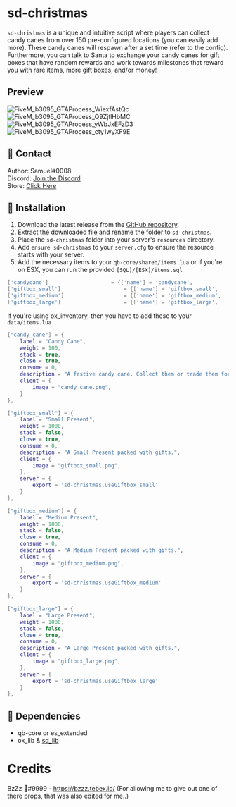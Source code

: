 # sd-christmas

`sd-christmas` is a unique and intuitive script where players can collect candy canes from over 150 pre-configured locations (you can easily add more). These candy canes will respawn after a set time (refer to the config). Furthermore, you can talk to Santa to exchange your candy canes for gift boxes that have random rewards and work towards milestones that reward you with rare items, more gift boxes, and/or money!

## Preview
![FiveM_b3095_GTAProcess_WiexfAstQc](https://github.com/user-attachments/assets/e42de29c-3931-4cb0-86d1-cb5c8ae3f054)
![FiveM_b3095_GTAProcess_Q9ZjtlHbMC](https://github.com/user-attachments/assets/45a60acd-5898-444e-b764-e78c3cb2cc69)
![FiveM_b3095_GTAProcess_yWbJxEFzD3](https://github.com/user-attachments/assets/ecf33002-9494-474a-8cdd-e7e69ea33b34)
![FiveM_b3095_GTAProcess_cty1wyXF9E](https://github.com/user-attachments/assets/091d9159-9689-4ee1-af4a-45ba2f45058a)

## 🔔 Contact

Author: Samuel#0008  
Discord: [Join the Discord](https://discord.gg/FzPehMQaBQ)  
Store: [Click Here](https://fivem.samueldev.shop)

## 💾 Installation

1. Download the latest release from the [GitHub repository](https://github.com/Samuels-Development/sd-christmas/releases).
2. Extract the downloaded file and rename the folder to `sd-christmas`.
3. Place the `sd-christmas` folder into your server's `resources` directory.
4. Add `ensure sd-christmas` to your `server.cfg` to ensure the resource starts with your server.
5. Add the necessary items to your `qb-core/shared/items.lua` or if you're on ESX, you can run the provided `[SQL]/[ESX]/items.sql`
```lua
['candycane'] 				 	 = {['name'] = 'candycane', 			  	    ['label'] = 'Candy Cane', 			    ['weight'] = 500, 		['type'] = 'item', 		['image'] = 'candycane.png', 			['unique'] = false, 	['useable'] = false, 	['shouldClose'] = true,	   ['combinable'] = nil,   ['description'] = 'A Candy Cane'},
['giftbox_small'] 				     = {['name'] = 'giftbox_small', 			  	  	['label'] = 'Small Present', 			    ['weight'] = 1000, 		['type'] = 'item', 		['image'] = 'giftbox_small.png', 			    ['unique'] = false, 	['useable'] = true, 	['shouldClose'] = true,	   ['combinable'] = nil,   ['description'] = 'A Small Present packed with gifts..'},
['giftbox_medium'] 				 	 = {['name'] = 'giftbox_medium', 			  	  	['label'] = 'Medium Present', 			    ['weight'] = 1000, 		['type'] = 'item', 		['image'] = 'giftbox_medium.png', 			    ['unique'] = false, 	['useable'] = true, 	['shouldClose'] = true,	   ['combinable'] = nil,   ['description'] = 'A Medium Present packed with gifts..'},
['giftbox_large'] 				 	 = {['name'] = 'giftbox_large', 			  	  	['label'] = 'Large Present', 			    ['weight'] = 1000, 		['type'] = 'item', 		['image'] = 'giftbox_large.png', 			    ['unique'] = false, 	['useable'] = true, 	['shouldClose'] = true,	   ['combinable'] = nil,   ['description'] = 'A Large Present packed with gifts..'},
```
If you're using ox_inventory, then you have to add these to your `data/items.lua`
```lua
["candy_cane"] = {
    label = "Candy Cane",
    weight = 100,
    stack = true,
    close = true,
    consume = 0,
    description = "A festive candy cane. Collect them or trade them for gifts!",
    client = {
        image = "candy_cane.png",
    }
},

["giftbox_small"] = {
    label = "Small Present",
    weight = 1000,
    stack = false,
    close = true,
    consume = 0,
    description = "A Small Present packed with gifts.",
    client = {
        image = "giftbox_small.png",
    },
    server = {
        export = 'sd-christmas.useGiftbox_small'
    }
},

["giftbox_medium"] = {
    label = "Medium Present",
    weight = 1000,
    stack = false,
    close = true,
    consume = 0,
    description = "A Medium Present packed with gifts.",
    client = {
        image = "giftbox_medium.png",
    },
    server = {
        export = 'sd-christmas.useGiftbox_medium'
    }
},

["giftbox_large"] = {
    label = "Large Present",
    weight = 1000,
    stack = false,
    close = true,
    consume = 0,
    description = "A Large Present packed with gifts.",
    client = {
        image = "giftbox_large.png",
    },
    server = {
        export = 'sd-christmas.useGiftbox_large'
    }
},
```

## 📖 Dependencies

- qb-core or es_extended
- ox_lib & [sd_lib](https://github.com/Samuels-Development/sd_lib/releases)

# Credits
BzZz 🐝#9999 - https://bzzz.tebex.io/ (For allowing me to give out one of there props, that was also edited for me..) 
